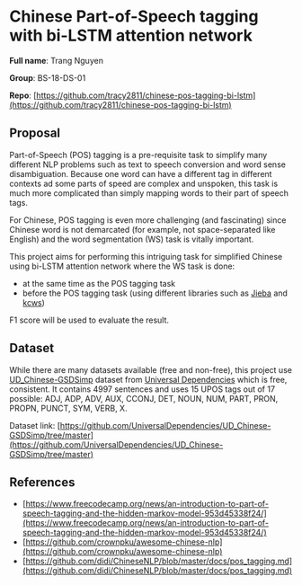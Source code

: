 # Chinese Part-of-Speech tagging with bi-LSTM attention network

**Full name**: Trang Nguyen

**Group**: BS-18-DS-01

**Repo**: [https://github.com/tracy2811/chinese-pos-tagging-bi-lstm](https://github.com/tracy2811/chinese-pos-tagging-bi-lstm)

## Proposal

Part-of-Speech (POS) tagging  is a pre-requisite task to simplify many different NLP problems such as text to speech conversion and word sense disambiguation. Because one word can have a different tag in different contexts ad some parts of speed are complex and unspoken, this task is much more complicated than simply mapping words to their part of speech tags.

For Chinese, POS tagging is even more challenging (and fascinating) since Chinese word is not demarcated (for example, not space-separated like English) and the word segmentation (WS) task is vitally important.

This project aims for performing this intriguing task for simplified Chinese using bi-LSTM attention network where the WS task is done:
* at the same time as the POS tagging task
* before the POS tagging task (using different libraries such as [Jieba](https://github.com/fxsjy/jieba) and [kcws](https://github.com/koth/kcws))

F1 score will be used to evaluate the result.

## Dataset

While there are many datasets available (free and non-free), this project use [UD_Chinese-GSDSimp](https://github.com/UniversalDependencies/UD_Chinese-GSDSimp/tree/master) dataset from [Universal Dependencies](https://universaldependencies.org) which is free, consistent. It contains 4997 sentences and uses 15 UPOS tags out of 17 possible: ADJ, ADP, ADV, AUX, CCONJ, DET, NOUN, NUM, PART, PRON, PROPN, PUNCT, SYM, VERB, X.

Dataset link: [https://github.com/UniversalDependencies/UD_Chinese-GSDSimp/tree/master](https://github.com/UniversalDependencies/UD_Chinese-GSDSimp/tree/master)

## References

* [https://www.freecodecamp.org/news/an-introduction-to-part-of-speech-tagging-and-the-hidden-markov-model-953d45338f24/](https://www.freecodecamp.org/news/an-introduction-to-part-of-speech-tagging-and-the-hidden-markov-model-953d45338f24/)
* [https://github.com/crownpku/awesome-chinese-nlp](https://github.com/crownpku/awesome-chinese-nlp)
* [https://github.com/didi/ChineseNLP/blob/master/docs/pos_tagging.md](https://github.com/didi/ChineseNLP/blob/master/docs/pos_tagging.md)